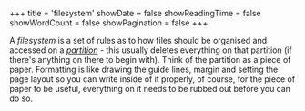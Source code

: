 +++
title = 'filesystem'
showDate = false
showReadingTime = false
showWordCount = false
showPagination = false
+++

A _filesystem_ is a set of rules as to how files should be organised and accessed on a [_partition_](/arch-install-guide/glossary/partition) - this usually deletes everything on that partition (if there's anything on there to begin with). Think of the partition as a piece of paper. Formatting is like drawing the guide lines, margin and setting the page layout so you can write inside of it properly, of course, for the piece of paper to be useful, everything on it needs to be rubbed out before you can do so.